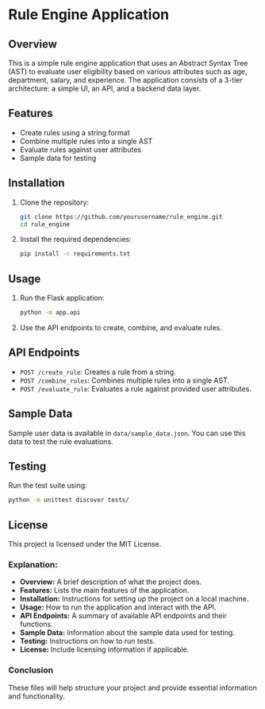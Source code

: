 # Rule Engine Application

## Overview
This is a simple rule engine application that uses an Abstract Syntax Tree (AST) to evaluate user eligibility based on various attributes such as age, department, salary, and experience. The application consists of a 3-tier architecture: a simple UI, an API, and a backend data layer.

## Features
- Create rules using a string format
- Combine multiple rules into a single AST
- Evaluate rules against user attributes
- Sample data for testing

## Installation
1. Clone the repository:
    ```bash
    git clone https://github.com/yourusername/rule_engine.git
    cd rule_engine
    ```

2. Install the required dependencies:
    ```bash
    pip install -r requirements.txt
    ```

## Usage
1. Run the Flask application:
    ```bash
    python -m app.api
    ```

2. Use the API endpoints to create, combine, and evaluate rules.

## API Endpoints
- `POST /create_rule`: Creates a rule from a string.
- `POST /combine_rules`: Combines multiple rules into a single AST.
- `POST /evaluate_rule`: Evaluates a rule against provided user attributes.

## Sample Data
Sample user data is available in `data/sample_data.json`. You can use this data to test the rule evaluations.

## Testing
Run the test suite using:
```bash
python -m unittest discover tests/
```

## License
This project is licensed under the MIT License.

### Explanation:
- **Overview:** A brief description of what the project does.
- **Features:** Lists the main features of the application.
- **Installation:** Instructions for setting up the project on a local machine.
- **Usage:** How to run the application and interact with the API.
- **API Endpoints:** A summary of available API endpoints and their functions.
- **Sample Data:** Information about the sample data used for testing.
- **Testing:** Instructions on how to run tests.
- **License:** Include licensing information if applicable.

### Conclusion
These files will help structure your project and provide essential information and functionality.



























































